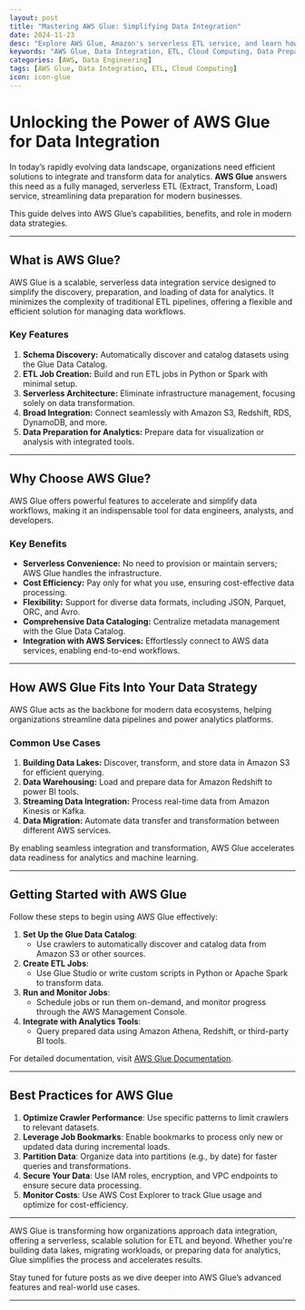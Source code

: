 ```yaml
---
layout: post
title: "Mastering AWS Glue: Simplifying Data Integration"
date: 2024-11-23
desc: "Explore AWS Glue, Amazon's serverless ETL service, and learn how it simplifies data integration and transformation for analytics."
keywords: "AWS Glue, Data Integration, ETL, Cloud Computing, Data Preparation"
categories: [AWS, Data Engineering]
tags: [AWS Glue, Data Integration, ETL, Cloud Computing]
icon: icon-glue
---
```


# Unlocking the Power of AWS Glue for Data Integration

In today’s rapidly evolving data landscape, organizations need efficient solutions to integrate and transform data for analytics. **AWS Glue** answers this need as a fully managed, serverless ETL (Extract, Transform, Load) service, streamlining data preparation for modern businesses.

This guide delves into AWS Glue’s capabilities, benefits, and role in modern data strategies.

---

## What is AWS Glue?

AWS Glue is a scalable, serverless data integration service designed to simplify the discovery, preparation, and loading of data for analytics. It minimizes the complexity of traditional ETL pipelines, offering a flexible and efficient solution for managing data workflows.

### Key Features
1. **Schema Discovery:** Automatically discover and catalog datasets using the Glue Data Catalog.
2. **ETL Job Creation:** Build and run ETL jobs in Python or Spark with minimal setup.
3. **Serverless Architecture:** Eliminate infrastructure management, focusing solely on data transformation.
4. **Broad Integration:** Connect seamlessly with Amazon S3, Redshift, RDS, DynamoDB, and more.
5. **Data Preparation for Analytics:** Prepare data for visualization or analysis with integrated tools.

---

## Why Choose AWS Glue?

AWS Glue offers powerful features to accelerate and simplify data workflows, making it an indispensable tool for data engineers, analysts, and developers.

### Key Benefits
- **Serverless Convenience:** No need to provision or maintain servers; AWS Glue handles the infrastructure.
- **Cost Efficiency:** Pay only for what you use, ensuring cost-effective data processing.
- **Flexibility:** Support for diverse data formats, including JSON, Parquet, ORC, and Avro.
- **Comprehensive Data Cataloging:** Centralize metadata management with the Glue Data Catalog.
- **Integration with AWS Services:** Effortlessly connect to AWS data services, enabling end-to-end workflows.

---

## How AWS Glue Fits Into Your Data Strategy

AWS Glue acts as the backbone for modern data ecosystems, helping organizations streamline data pipelines and power analytics platforms. 

### Common Use Cases
1. **Building Data Lakes:** Discover, transform, and store data in Amazon S3 for efficient querying.
2. **Data Warehousing:** Load and prepare data for Amazon Redshift to power BI tools.
3. **Streaming Data Integration:** Process real-time data from Amazon Kinesis or Kafka.
4. **Data Migration:** Automate data transfer and transformation between different AWS services.

By enabling seamless integration and transformation, AWS Glue accelerates data readiness for analytics and machine learning.

---

## Getting Started with AWS Glue

Follow these steps to begin using AWS Glue effectively:

1. **Set Up the Glue Data Catalog**:
   - Use crawlers to automatically discover and catalog data from Amazon S3 or other sources.
2. **Create ETL Jobs**:
   - Use Glue Studio or write custom scripts in Python or Apache Spark to transform data.
3. **Run and Monitor Jobs**:
   - Schedule jobs or run them on-demand, and monitor progress through the AWS Management Console.
4. **Integrate with Analytics Tools**:
   - Query prepared data using Amazon Athena, Redshift, or third-party BI tools.

For detailed documentation, visit [AWS Glue Documentation](https://aws.amazon.com/glue/).

---

## Best Practices for AWS Glue

1. **Optimize Crawler Performance**: Use specific patterns to limit crawlers to relevant datasets.
2. **Leverage Job Bookmarks**: Enable bookmarks to process only new or updated data during incremental loads.
3. **Partition Data**: Organize data into partitions (e.g., by date) for faster queries and transformations.
4. **Secure Your Data**: Use IAM roles, encryption, and VPC endpoints to ensure secure data processing.
5. **Monitor Costs**: Use AWS Cost Explorer to track Glue usage and optimize for cost-efficiency.

---

AWS Glue is transforming how organizations approach data integration, offering a serverless, scalable solution for ETL and beyond. Whether you're building data lakes, migrating workloads, or preparing data for analytics, Glue simplifies the process and accelerates results.

Stay tuned for future posts as we dive deeper into AWS Glue’s advanced features and real-world use cases.

---
